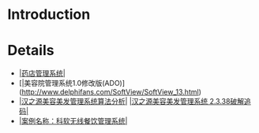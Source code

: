# Introduction #


# Details #


  * [|药店管理系统|](http://www.qqgb.com/Soft/source/Delphis/200308/Soft_12396.html)
  * [|美容院管理系统1.0修改版(ADO)\](http://www.delphifans.com/SoftView/SoftView_13.html)
  * [|汉之源美容美发管理系统算法分析|](http://www.pediy.com/bbshtml/bbs8/pediy8-336.htm)  [|汉之源美容美发管理系统 2.3.38破解追码|](http://www.520hack.com/donghua/donghua8/200709/7107.html)
  * [|案例名称：科软无线餐饮管理系统|](http://www.hitcrown.com/QianTai/jjfa/SolutionDetail.aspx?id=9)